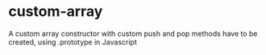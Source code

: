 # custom-array
A custom array constructor with custom push and pop methods have to be created, using .prototype in Javascript
